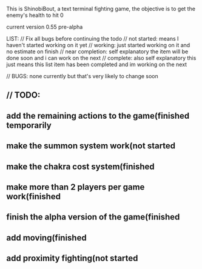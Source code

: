 This is ShinobiBout, a text terminal fighting game,
the objective is to get the enemy's health to hit 0 

current version 0.55 pre-alpha


LIST:
//
Fix all bugs before continuing the todo
//
not started: means I haven't started working on it yet
//
working: just started working on it and no estimate on finish
//
near completion: self explanatory the item will be done soon and i can work on the next
//
complete: also self explanatory this just means this list item has been completed and im working on the next

//
BUGS:
none currently but that's very likely to change soon

//
TODO:
--
add the remaining actions to the game(finished temporarily
--
make the summon system work(not started
--
make the chakra cost system(finished
--
make more than 2 players per game work(finished
--
finish the alpha version of the game(finished
--
add moving(finished
--
add proximity fighting(not started
--
